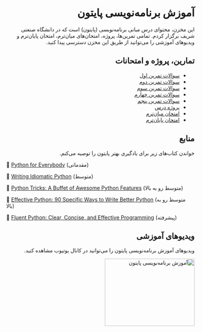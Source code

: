 <h1 dir=rtl>
آموزش برنامه‌نویسی پایتون
</h1>
<p dir=rtl>
این مخزن، محتوای درس مبانی برنامه‌نویسی (پایتون) است که در دانشگاه صنعتی شریف برگزار کردم. تمامی تمرین‌ها، پروژه، امتحان‌های میان‌ترم، امتحان پایان‌ترم و ویدیوهای آموزشی را می‌توانید 
از طریق این مخزن دسترسی پیدا کنید.
</p>
<h2 dir=rtl>
تمارین، پروژه و امتحانات
</h2>
<div dir=rtl>
  <ul>
  <li>
  <a href="https://github.com/aaghamohammadi/python-tutor/tree/main/HW1-14002">سوالات تمرین اول</a>
  </li>
  <li>
  <a href="https://github.com/aaghamohammadi/python-tutor/tree/main/HW2-14002">سوالات تمرین دوم</a>
  </li>
  <li>
  <a href="https://github.com/aaghamohammadi/python-tutor/tree/main/HW3-14002">سوالات تمرین سوم</a>
  </li>
  <li>
  <a href="https://github.com/aaghamohammadi/python-tutor/tree/main/HW4-14002"> سوالات تمرین چهارم</a>
  </li>
  <li>
  <a href="https://github.com/aaghamohammadi/python-tutor/tree/main/HW5-14002">سوالات تمرین پنجم</a>
  </li>
  <li>
  <a href="https://github.com/aaghamohammadi/python-tutor/tree/main/Project-14002">پروژه درس</a>
  </li>
  <li>
  <a href="https://github.com/aaghamohammadi/python-tutor/tree/main/Midterm-14002">امتحان میان‌ترم</a>
  </li>
  <li>
  <a href="https://github.com/aaghamohammadi/python-tutor/tree/main/Final-14002">امتحان پایان‌ترم</a>
  </li>
</ul>
</div>

<h2 dir=rtl>
منابع
</h2>

<p dir=rtl>
خواندن کتاب‌های زیر برای یادگیری بهتر پایتون را توصیه می‌کنم.

🔗 <a href="https://www.amazon.com/Python-Everybody-Exploring-Data/dp/1530051126">Python for Everybody</a> (مقدماتی)

🔗 <a href="https://www.amazon.com/Writing-Idiomatic-Python-Jeff-Knupp/dp/1482374811"> Writing Idiomatic Python</a> (متوسط)

🔗 <a href="https://www.amazon.com/Python-Tricks-Buffet-Awesome-Features/dp/1775093301">Python Tricks: A Buffet of Awesome Python Features</a> (متوسط رو به بالا)

🔗 <a href="https://www.amazon.com/Effective-Python-Specific-Software-Development/dp/0134853989">Effective Python: 90 Specific Ways to Write Better Python</a> (متوسط رو به بالا)

🔗 <a href="https://www.amazon.com/Fluent-Python-Concise-Effective-Programming/dp/1492056359">Fluent Python: Clear, Concise, and Effective Programming</a> (پیشرفته)
</p>

<h2 dir=rtl>
ویدیوهای آموزشی
</h2>

<p dir=rtl>
ویدیوهای آموزش برنامه‌نویسی پایتون را می‌توانید در کانال یوتیوب مشاهده کنید.

<div dir=rtl>
<a href="https://www.youtube.com/embed/d1RsktGiQIQ" target="_blank">
<img src="https://img.youtube.com/vi/d1RsktGiQIQ/0.jpg" alt="آموزش برنامه‌نویسی پایتون" width="240" height="180" /></a>
</div>
</p>


